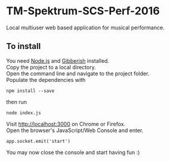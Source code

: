 # TM-Spektrum-SCS-Perf-2016
Local multiuser web based application for musical performance.

## To install
You need [Node.js](https://nodejs.org/) and [Gibberish](https://github.com/charlieroberts/Gibberish) installed.  
Copy the project to a local directory.  
Open the command line and navigate to the project folder.  
Populate the dependencies with  
```shell
npm install --save
```
then run  
```shell
node index.js
```
Visit [http://localhost:3000](http://localhost:3000) on Chrome or Firefox.  
Open the browser's JavaScript/Web Console and enter.  
```shell
app.socket.emit('start')
```   
You may now close the console and start having fun :)
